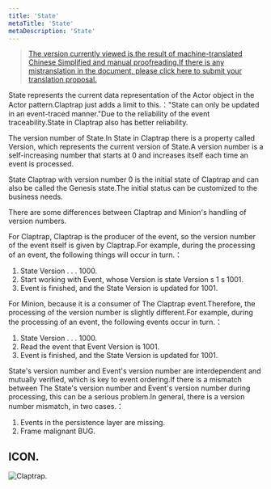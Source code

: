 ```yaml
---
title: 'State'
metaTitle: 'State'
metaDescription: 'State'
---
```


> [The version currently viewed is the result of machine-translated Chinese Simplified and manual proofreading.If there is any mistranslation in the document, please click here to submit your translation proposal.](https://crwd.in/newbeclaptrap)

State represents the current data representation of the Actor object in the Actor pattern.Claptrap just adds a limit to this.："State can only be updated in an event-traced manner."Due to the reliability of the event traceability.State in Claptrap also has better reliability.

The version number of State.In State in Claptrap there is a property called Version, which represents the current version of State.A version number is a self-increasing number that starts at 0 and increases itself each time an event is processed.

State Claptrap with version number 0 is the initial state of Claptrap and can also be called the Genesis state.The initial status can be customized to the business needs.

There are some differences between Claptrap and Minion's handling of version numbers.

For Claptrap, Claptrap is the producer of the event, so the version number of the event itself is given by Claptrap.For example, during the processing of an event, the following things will occur in turn.：

1. State Version . . . 1000.
2. Start working with Event, whose Version is state Version s 1 s 1001.
3. Event is finished, and the State Version is updated for 1001.

For Minion, because it is a consumer of The Claptrap event.Therefore, the processing of the version number is slightly different.For example, during the processing of an event, the following events occur in turn.：

1. State Version . . . 1000.
2. Read the event that Event Version is 1001.
3. Event is finished, and the State Version is updated for 1001.

State's version number and Event's version number are interdependent and mutually verified, which is key to event ordering.If there is a mismatch between The State's version number and Event's version number during processing, this can be a serious problem.In general, there is a version number mismatch, in two cases.：

1. Events in the persistence layer are missing.
2. Frame malignant BUG.

## ICON.

![Claptrap.](/images/claptrap_icons/state.svg)

